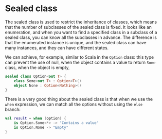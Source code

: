 # Sealed class

The sealed class is used to restrict the inheritance of classes, which means that the number of subclasses of the sealed class is fixed. It looks like an enumeration, and when you want to find a specified class in a subclass of a sealed class, you can know all the subclasses in advance. The difference is that the enumerated instance is unique, and the sealed class can have many instances, and they can have different states.

We can achieve, for example, similar to Scala in the `Option` class: this type can prevent the use of null, when the object contains a value to return `Some` class, when the object is empty,

```kotlin
sealed class Option<out T> {
    class Some<out T> : Option<T>()
    object None : Option<Nothing>()
}
```

There is a very good thing about the sealed class is that when we use the `when` expression, we can match all the options without using the `else` branch:

```kotlin
val result = when (option) {
    is Option.Some<*> -> "Contains a value"
    is Option.None -> "Empty"
}
```


